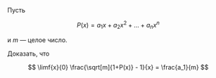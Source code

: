 Пусть

$$ P(x) = a_1x + a_2x^2 + \ldots + a_nx^n $$

и $m$ — целое число.

Доказать, что

$$ \limf{x}{0} \frac{\sqrt[m]{1+P(x)} - 1}{x} = \frac{a_1}{m} $$